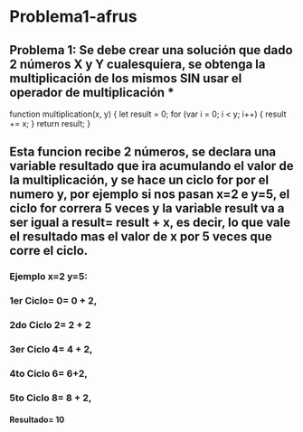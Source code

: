 # Problema1-afrus

## Problema 1: Se debe crear una solución que dado 2 números X y Y cualesquiera, se obtenga la multiplicación de los mismos SIN usar el operador de multiplicación *

function multiplication(x, y) {
  let result = 0;
  for (var i = 0; i < y; i++) {
    result += x;
  }
  return result;
}

## Esta funcion recibe 2 números, se declara una variable resultado que ira acumulando el valor de la multiplicación, y se hace un ciclo for por el numero y, por ejemplo si nos pasan x=2 e y=5, el ciclo for correra 5 veces y la variable result va a ser igual a result= result + x, es decir, lo que vale el resultado mas el valor de x por 5 veces que corre el ciclo.

### Ejemplo x=2 y=5: 
### 1er Ciclo= 0= 0 + 2,
### 2do Ciclo 2= 2 + 2
### 3er Ciclo 4= 4 + 2,
### 4to Ciclo 6= 6+2,
### 5to Ciclo 8= 8 + 2,
#### Resultado= 10